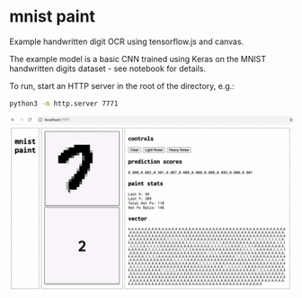 # mnist paint

Example handwritten digit OCR using tensorflow.js and canvas.

The example model is a basic CNN trained using Keras on the MNIST handwritten digits dataset - see notebook for details.

To run, start an HTTP server in the root of the directory, e.g.:

```bash
python3 -m http.server 7771
```

![demo](demo.gif)
